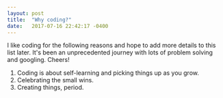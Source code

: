 ```yaml
---
layout: post
title:  "Why coding?"
date:   2017-07-16 22:42:17 -0400
---
```



I like coding for the following reasons and hope to add more details to this list later. It's been an unprecedented journey with lots of problem solving and googling. Cheers!

1. Coding is about self-learning and picking things up as you grow.
2. Celebrating the small wins.
3. Creating things, period.
